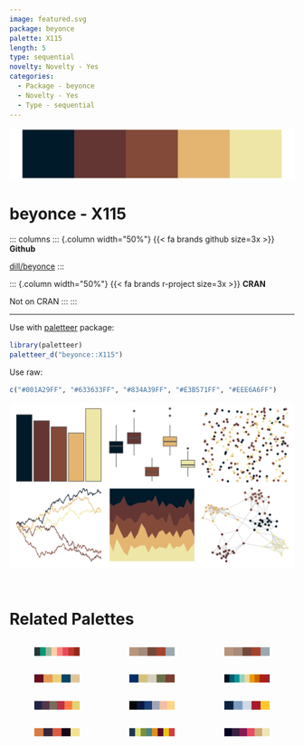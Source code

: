 ```yaml
---
image: featured.svg
package: beyonce
palette: X115
length: 5
type: sequential
novelty: Novelty - Yes
categories:
  - Package - beyonce
  - Novelty - Yes
  - Type - sequential
---
```


![](featured.svg)

# beyonce - X115 

::: columns
::: {.column width="50%"}
{{< fa brands github size=3x >}}
**Github**

[dill/beyonce](https://github.com/dill/beyonce)
:::

::: {.column width="50%"}
{{< fa brands r-project size=3x >}}
**CRAN**

Not on CRAN
:::
:::

<hr> 

Use with [paletteer](https://emilhvitfeldt.github.io/paletteer/) package:

```r
library(paletteer)
paletteer_d("beyonce::X115")
```

Use raw:

```r
c("#001A29FF", "#633633FF", "#834A39FF", "#E3B571FF", "#EEE6A6FF")
``` 

![](examples.png) 

<br>

# Related Palettes

<div class="list" style="display: grid; grid-template-columns: auto auto auto;"> <figure class="figure">
<a href="../../awtools/a_palette/"> <img src="../../awtools/a_palette/featured.svg" style="width: 100%;" class="figure-img"></a>
</figure> <figure class="figure">
<a href="../../ButterflyColors/hamadryas_feronia/"> <img src="../../ButterflyColors/hamadryas_feronia/featured.svg" style="width: 100%;" class="figure-img"></a>
</figure> <figure class="figure">
<a href="../../ButterflyColors/hamadryas_feronia/"> <img src="../../ButterflyColors/hamadryas_feronia/featured.svg" style="width: 100%;" class="figure-img"></a>
</figure> <figure class="figure">
<a href="../../MetBrewer/Navajo/"> <img src="../../MetBrewer/Navajo/featured.svg" style="width: 100%;" class="figure-img"></a>
</figure> <figure class="figure">
<a href="../../lisa/JohannesVermeer_1/"> <img src="../../lisa/JohannesVermeer_1/featured.svg" style="width: 100%;" class="figure-img"></a>
</figure> <figure class="figure">
<a href="../../ltc/heatmap/"> <img src="../../ltc/heatmap/featured.svg" style="width: 100%;" class="figure-img"></a>
</figure> <figure class="figure">
<a href="../../jcolors/pal4/"> <img src="../../jcolors/pal4/featured.svg" style="width: 100%;" class="figure-img"></a>
</figure> <figure class="figure">
<a href="../../colRoz/desert_dusk/"> <img src="../../colRoz/desert_dusk/featured.svg" style="width: 100%;" class="figure-img"></a>
</figure> <figure class="figure">
<a href="../../nbapalettes/grizzlies_europe/"> <img src="../../nbapalettes/grizzlies_europe/featured.svg" style="width: 100%;" class="figure-img"></a>
</figure> <figure class="figure">
<a href="../../nationalparkcolors/Hawaii/"> <img src="../../nationalparkcolors/Hawaii/featured.svg" style="width: 100%;" class="figure-img"></a>
</figure> <figure class="figure">
<a href="../../jcolors/pal7/"> <img src="../../jcolors/pal7/featured.svg" style="width: 100%;" class="figure-img"></a>
</figure> <figure class="figure">
<a href="../../beyonce/X30/"> <img src="../../beyonce/X30/featured.svg" style="width: 100%;" class="figure-img"></a>
</figure> 
</div>
